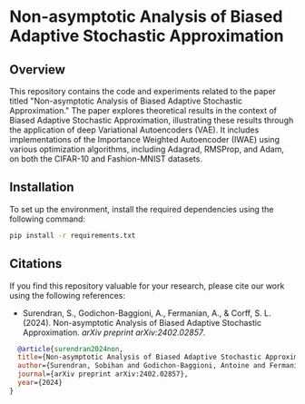 # Non-asymptotic Analysis of Biased Adaptive Stochastic Approximation

## Overview
This repository contains the code and experiments related to the paper titled "Non-asymptotic Analysis of Biased Adaptive Stochastic Approximation." The paper explores theoretical results in the context of Biased Adaptive Stochastic Approximation, illustrating these results through the application of deep Variational Autoencoders (VAE). It includes implementations of the Importance Weighted Autoencoder (IWAE) using various optimization algorithms, including Adagrad, RMSProp, and Adam, on both the CIFAR-10 and Fashion-MNIST datasets.

## Installation
To set up the environment, install the required dependencies using the following command:

```bash
pip install -r requirements.txt
```


## Citations
If you find this repository valuable for your research, please cite our work using the following references:

- Surendran, S., Godichon-Baggioni, A., Fermanian, A., & Corff, S. L. (2024). Non-asymptotic Analysis of Biased Adaptive Stochastic Approximation. *arXiv preprint arXiv:2402.02857*.

```bibtex
  @article{surendran2024non,
  title={Non-asymptotic Analysis of Biased Adaptive Stochastic Approximation},
  author={Surendran, Sobihan and Godichon-Baggioni, Antoine and Fermanian, Adeline and Le Corff, Sylvain},
  journal={arXiv preprint arXiv:2402.02857},
  year={2024}
}
```
